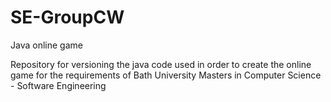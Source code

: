# SE-GroupCW
Java online game

Repository for versioning the java code used in order to create the online game
for the requirements of Bath University Masters in Computer Science - Software Engineering
